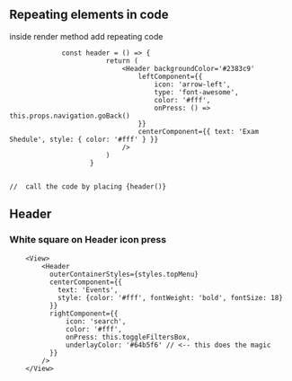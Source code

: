 ## Repeating elements in code

  inside render method add repeating code 

                 const header = () => {
                            return (
                                <Header backgroundColor='#2383c9'
                                    leftComponent={{
                                        icon: 'arrow-left',
                                        type: 'font-awesome',
                                        color: '#fff',
                                        onPress: () => this.props.navigation.goBack()
                                    }}
                                    centerComponent={{ text: 'Exam Shedule', style: { color: '#fff' } }}
                                />
                            )
                        }


    //  call the code by placing {header()}
    
 ## Header
 ### White square on Header icon press
        <View>
            <Header
              outerContainerStyles={styles.topMenu}
              centerComponent={{
                text: 'Events',
                style: {color: '#fff', fontWeight: 'bold', fontSize: 18}
              }}
              rightComponent={{
                  icon: 'search',
                  color: '#fff',
                  onPress: this.toggleFiltersBox,
                  underlayColor: '#64b5f6' // <-- this does the magic
              }}
            />
        </View>
